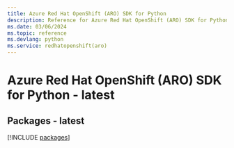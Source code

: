 ```yaml
---
title: Azure Red Hat OpenShift (ARO) SDK for Python
description: Reference for Azure Red Hat OpenShift (ARO) SDK for Python
ms.date: 03/06/2024
ms.topic: reference
ms.devlang: python
ms.service: redhatopenshift(aro)
---
```

# Azure Red Hat OpenShift (ARO) SDK for Python - latest
## Packages - latest
[!INCLUDE [packages](red-hat-openshift-(aro)-index.md)]